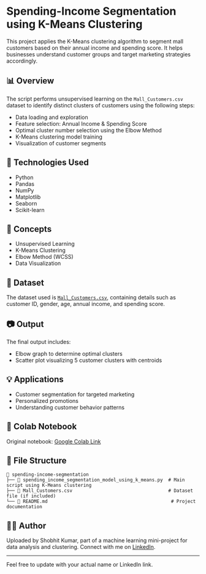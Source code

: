 # Spending-Income Segmentation using K-Means Clustering

This project applies the K-Means clustering algorithm to segment mall customers based on their annual income and spending score. It helps businesses understand customer groups and target marketing strategies accordingly.

## 📊 Overview

The script performs unsupervised learning on the `Mall_Customers.csv` dataset to identify distinct clusters of customers using the following steps:

- Data loading and exploration
- Feature selection: Annual Income & Spending Score
- Optimal cluster number selection using the Elbow Method
- K-Means clustering model training
- Visualization of customer segments

## 🧪 Technologies Used

- Python
- Pandas
- NumPy
- Matplotlib
- Seaborn
- Scikit-learn

## 🧠 Concepts

- Unsupervised Learning
- K-Means Clustering
- Elbow Method (WCSS)
- Data Visualization

## 📌 Dataset

The dataset used is [`Mall_Customers.csv`](https://www.kaggle.com/datasets/shwetabh123/mall-customers), containing details such as customer ID, gender, age, annual income, and spending score.

## 📷 Output

The final output includes:
- Elbow graph to determine optimal clusters
- Scatter plot visualizing 5 customer clusters with centroids

## 💡 Applications

- Customer segmentation for targeted marketing
- Personalized promotions
- Understanding customer behavior patterns

## 🔗 Colab Notebook

Original notebook: [Google Colab Link](https://colab.research.google.com/drive/1YYt4Lo3vvYOyKuAkE3DN0SdzAei-EtQW)

## 📂 File Structure

```plaintext
📁 spending-income-segmentation
├── 📄 spending_income_segmentation_model_using_k_means.py  # Main script using K-Means clustering
├── 📄 Mall_Customers.csv                                   # Dataset file (if included)
└── 📄 README.md                                             # Project documentation
```
## 👨‍💻 Author

Uploaded by Shobhit Kumar, part of a machine learning mini-project for data analysis and clustering. Connect with me on [LinkedIn](https://www.linkedin.com/in/shobhit-kumar-iitd/).

---

Feel free to update with your actual name or LinkedIn link.
